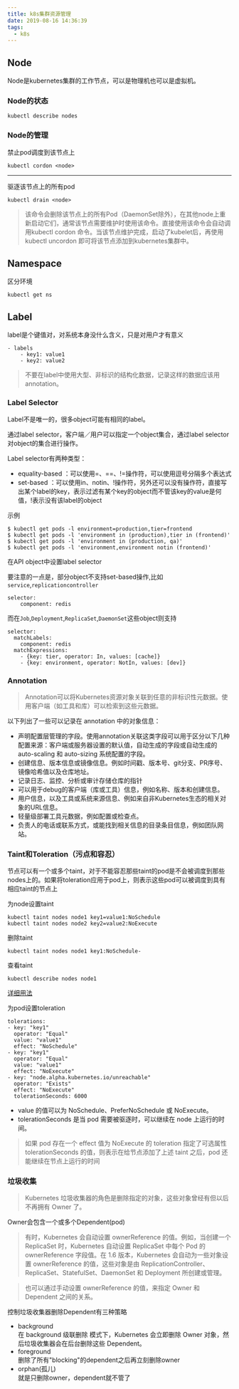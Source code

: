 ```yaml
---
title: k8s集群资源管理
date: 2019-08-16 14:36:39
tags:
  - k8s
---
```


## Node
Node是kubernetes集群的工作节点，可以是物理机也可以是虚拟机。

### Node的状态
```
kubectl describe nodes
```

### Node的管理
禁止pod调度到该节点上
```
kubectl cordon <node>
```
---

驱逐该节点上的所有pod
```
kubectl drain <node>
```
> 该命令会删除该节点上的所有Pod（DaemonSet除外），在其他node上重新启动它们，通常该节点需要维护时使用该命令。直接使用该命令会自动调用kubectl cordon <node>命令。当该节点维护完成，启动了kubelet后，再使用kubectl uncordon <node>即可将该节点添加到kubernetes集群中。

## Namespace

区分环境

```
kubectl get ns
```

## Label

label是个键值对，对系统本身没什么含义，只是对用户才有意义

```
- labels
    - key1: value1
    - key2: value2
```

> 不要在label中使用大型、非标识的结构化数据，记录这样的数据应该用annotation。


### Label Selector

Label不是唯一的，很多object可能有相同的label。

通过label selector，客户端／用户可以指定一个object集合，通过label selector对object的集合进行操作。

Label selector有两种类型：

- equality-based ：可以使用=、==、!=操作符，可以使用逗号分隔多个表达式
- set-based ：可以使用in、notin、!操作符，另外还可以没有操作符，直接写出某个label的key，表示过滤有某个key的object而不管该key的value是何值，!表示没有该label的object

示例
```
$ kubectl get pods -l environment=production,tier=frontend
$ kubectl get pods -l 'environment in (production),tier in (frontend)'
$ kubectl get pods -l 'environment in (production, qa)'
$ kubectl get pods -l 'environment,environment notin (frontend)'
```

在API object中设置label selector

要注意的一点是，部分object不支持set-based操作,比如`service`,`replicationcontroller`

```
selector:
    component: redis
```

而在`Job`,`Deployment`,`ReplicaSet`,`DaemonSet`这些object则支持
```
selector:
  matchLabels:
    component: redis
  matchExpressions:
    - {key: tier, operator: In, values: [cache]}
    - {key: environment, operator: NotIn, values: [dev]}
```

### Annotation

> Annotation可以将Kubernetes资源对象关联到任意的非标识性元数据。使用客户端（如工具和库）可以检索到这些元数据。


以下列出了一些可以记录在 annotation 中的对象信息：

- 声明配置层管理的字段。使用annotation关联这类字段可以用于区分以下几种配置来源：客户端或服务器设置的默认值，自动生成的字段或自动生成的 auto-scaling 和 auto-sizing 系统配置的字段。
- 创建信息、版本信息或镜像信息。例如时间戳、版本号、git分支、PR序号、镜像哈希值以及仓库地址。
- 记录日志、监控、分析或审计存储仓库的指针
- 可以用于debug的客户端（库或工具）信息，例如名称、版本和创建信息。
- 用户信息，以及工具或系统来源信息、例如来自非Kubernetes生态的相关对象的URL信息。
- 轻量级部署工具元数据，例如配置或检查点。
- 负责人的电话或联系方式，或能找到相关信息的目录条目信息，例如团队网站。


### Taint和Toleration（污点和容忍）

节点可以有一个或多个taint，对于不能容忍那些taint的pod是不会被调度到那些nodes上的。如果将toleration应用于pod上，则表示这些pod可以被调度到具有相应taint的节点上


为node设置taint
```
kubectl taint nodes node1 key1=value1:NoSchedule
kubectl taint nodes node2 key2=value2:NoExecute
```

删除taint
```
kubectl taint nodes node1 key1:NoSchedule-
```

查看taint
```
kubectl describe nodes node1
```
[详细用法](https://kubernetes.io/docs/concepts/configuration/taint-and-toleration/)


为pod设置toleration
```
tolerations:
- key: "key1"
  operator: "Equal"
  value: "value1"
  effect: "NoSchedule"
- key: "key1"
  operator: "Equal"
  value: "value1"
  effect: "NoExecute"
- key: "node.alpha.kubernetes.io/unreachable"
  operator: "Exists"
  effect: "NoExecute"
  tolerationSeconds: 6000
```

- value 的值可以为 NoSchedule、PreferNoSchedule 或 NoExecute。
- tolerationSeconds 是当 pod 需要被驱逐时，可以继续在 node 上运行的时间。

> 如果 pod 存在一个 effect 值为 NoExecute 的 toleration 指定了可选属性 tolerationSeconds 的值，则表示在给节点添加了上述 taint 之后，pod 还能继续在节点上运行的时间


### 垃圾收集

> Kubernetes 垃圾收集器的角色是删除指定的对象，这些对象曾经有但以后不再拥有 Owner 了。

Owner会包含一个或多个Dependent(pod)

> 有时，Kubernetes 会自动设置 ownerReference 的值。例如，当创建一个 ReplicaSet 时，Kubernetes 自动设置 ReplicaSet 中每个 Pod 的 ownerReference 字段值。在 1.6 版本，Kubernetes 会自动为一些对象设置 ownerReference 的值，这些对象是由 ReplicationController、ReplicaSet、StatefulSet、DaemonSet 和 Deployment 所创建或管理。

> 也可以通过手动设置 ownerReference 的值，来指定 Owner 和 Dependent 之间的关系。

控制垃圾收集器删除Dependent有三种策略
- background    
  在 background 级联删除 模式下，Kubernetes 会立即删除 Owner 对象，然后垃圾收集器会在后台删除这些 Dependent。
- foreground   
  删除了所有"blocking"的dependent之后再立刻删除owner
- orphan(孤儿)   
  就是只删除owner，dependent就不管了




